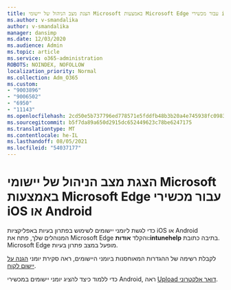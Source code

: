 ```yaml
---
title: הצגת מצב הניהול של יישומי Microsoft באמצעות Microsoft Edge עבור מכשירי iOS או Android
ms.author: v-smandalika
author: v-smandalika
manager: dansimp
ms.date: 12/03/2020
ms.audience: Admin
ms.topic: article
ms.service: o365-administration
ROBOTS: NOINDEX, NOFOLLOW
localization_priority: Normal
ms.collection: Adm_O365
ms.custom:
- "9003896"
- "9006502"
- "6950"
- "11143"
ms.openlocfilehash: 2cd50e5b737796ed778571e5fddfb48b3b20a4e745938fc09836525a47ba2b72
ms.sourcegitcommit: b5f7da89a650d2915dc652449623c78be6247175
ms.translationtype: MT
ms.contentlocale: he-IL
ms.lasthandoff: 08/05/2021
ms.locfileid: "54037177"
---
```

# <a name="view-the-management-status-of-microsoft-apps-by-using-microsoft-edge-for-ios-or-android-devices"></a>הצגת מצב הניהול של יישומי Microsoft באמצעות Microsoft Edge עבור מכשירי iOS או Android

כדי לגשת ליומני יישומים לשימוש בפתרון בעיות באפליקציות iOS או Android המנוהלים שלך, פתח את Microsoft Edge והקלד **אודות:intunehelp** בתיבה כתובת. Microsoft Edge מופעל במצב פתרון בעיות.

לקבלת רשימה של ההגדרות המאוחסנות ביומני היישומים, ראה סקירת יומני [הגנה על יישום לקוח](/mem/intune/apps/app-protection-policy-settings-log).

כדי ללמוד כיצד להציג יומני יישומים במכשירי Android, ראה [Upload דואר אלקטרוני](/mem/intune/user-help/send-logs-to-your-it-admin-by-email-android).
